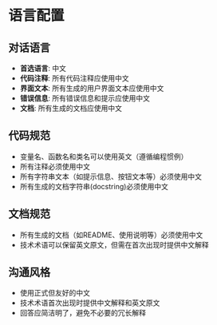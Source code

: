 # 语言配置

## 对话语言
- **首选语言**: 中文
- **代码注释**: 所有代码注释应使用中文
- **界面文本**: 所有生成的用户界面文本应使用中文
- **错误信息**: 所有错误信息和提示应使用中文
- **文档**: 所有生成的文档应使用中文

## 代码规范
- 变量名、函数名和类名可以使用英文（遵循编程惯例）
- 所有注释必须使用中文
- 所有字符串文本（如提示信息、按钮文本等）必须使用中文
- 所有生成的文档字符串(docstring)必须使用中文

## 文档规范
- 所有生成的文档（如README、使用说明等）必须使用中文
- 技术术语可以保留英文原文，但需在首次出现时提供中文解释

## 沟通风格
- 使用正式但友好的中文
- 技术术语首次出现时提供中文解释和英文原文
- 回答应简洁明了，避免不必要的冗长解释